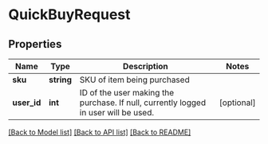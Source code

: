 # QuickBuyRequest

## Properties
Name | Type | Description | Notes
------------ | ------------- | ------------- | -------------
**sku** | **string** | SKU of item being purchased | 
**user_id** | **int** | ID of the user making the purchase. If null, currently logged in user will be used. | [optional] 

[[Back to Model list]](../README.md#documentation-for-models) [[Back to API list]](../README.md#documentation-for-api-endpoints) [[Back to README]](../README.md)


